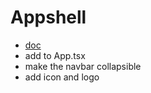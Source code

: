 # Appshell

* [doc](https://mantine.dev/core/app-shell/)
* add to App.tsx
* make the navbar collapsible
* add icon and logo